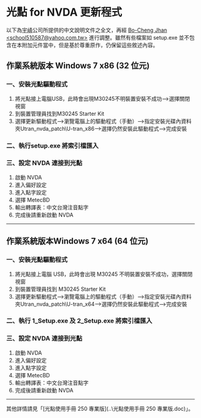 # 光點 for NVDA 更新程式 #

以下為[宇崝](http://www.u-tran.com/)公司所提供的中文說明文件之全文，再經 [Bo-Cheng Jhan &lt;school510587@yahoo.com.tw&gt;](mailto:school510587@yahoo.com.tw) 進行調整。雖然有些檔案如 setup.exe 並不包含在本附加元件當中，但是基於尊重原作，仍保留這些敘述內容。

## 作業系統版本 Windows 7 x86 (32 位元) ##

### 一、安裝光點驅動程式 ###
1. 將光點接上電腦USB，此時會出現M30245不明裝置安裝不成功--&gt;選擇關閉視窗
2. 到裝置管理員找到M30245 Starter Kit	
3. 選擇更新驅動程式--&gt;瀏覽電腦上的驅動程式（手動）--&gt;指定安裝光碟內資料夾Utran_nvda_patch\U-tran_x86\--&gt;選擇仍然安裝此驅動程式--&gt;完成安裝

### 二、執行setup.exe 將索引檔匯入 ###

### 三、設定 NVDA 連接到光點 ###
1. 啟動 NVDA
2. 進入偏好設定
3. 進入點字設定
4. 選擇 MetecBD
5. 輸出轉譯表：中文台灣注音點字
6. 完成後請重新啟動 NVDA

<hr/>

## 作業系統版本Windows 7 x64 (64 位元) ##

### 一、安裝光點驅動程式 ###
1. 將光點接上電腦 USB，此時會出現 M30245 不明裝置安裝不成功，選擇關閉視窗
2. 到裝置管理員找到 M30245 Starter Kit
3. 選擇更新驅動程式--&gt;瀏覽電腦上的驅動程式（手動）--&gt;指定安裝光碟內資料夾Utran_nvda_patch\U-tran_x64\--&gt;選擇仍然安裝此驅動程式--&gt;完成安裝

### 二、執行 1_Setup.exe 及 2_Setup.exe 將索引檔匯入 ###

### 三、設定 NVDA 連接到光點 ###
1. 啟動 NVDA
2. 進入偏好設定
3. 進入點字設定
4. 選擇 MetecBD
5. 輸出轉譯表：中文台灣注音點字
6. 完成後請重新啟動 NVDA

<hr/>

其他詳情請見「[光點使用手冊 250 專業版](..\\光點使用手冊 250 專業版.doc)」。
